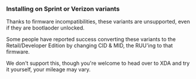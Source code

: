 ### Installing on Sprint or Verizon variants

Thanks to firmware incompatibilities, these variants are unsupported, even if they are bootlaoder unlocked.

Some people have reported success converting these variants to the Retail/Developer Edition by changing CID & MID, the RUU'ing to that firmware.

We don't support this, though you're welcome to head over to XDA and try it yourself, your mileage may vary.